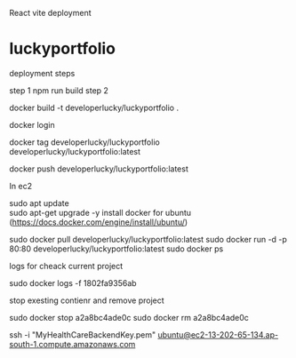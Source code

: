 React vite deployment 
































# luckyportfolio

deployment steps

step 1
npm run build
step 2

docker build -t developerlucky/luckyportfolio .

docker login

docker tag developerlucky/luckyportfolio developerlucky/luckyportfolio:latest

docker push developerlucky/luckyportfolio:latest


In ec2

sudo apt update  
sudo apt-get upgrade -y
install docker for ubuntu (https://docs.docker.com/engine/install/ubuntu/)

sudo docker pull developerlucky/luckyportfolio:latest
sudo docker run -d -p 80:80 developerlucky/luckyportfolio:latest
sudo docker ps




logs for cheack current project

sudo docker logs -f 1802fa9356ab



stop exesting contienr and remove project

sudo docker stop a2a8bc4ade0c
sudo docker rm a2a8bc4ade0c



ssh -i "MyHealthCareBackendKey.pem" ubuntu@ec2-13-202-65-134.ap-south-1.compute.amazonaws.com
